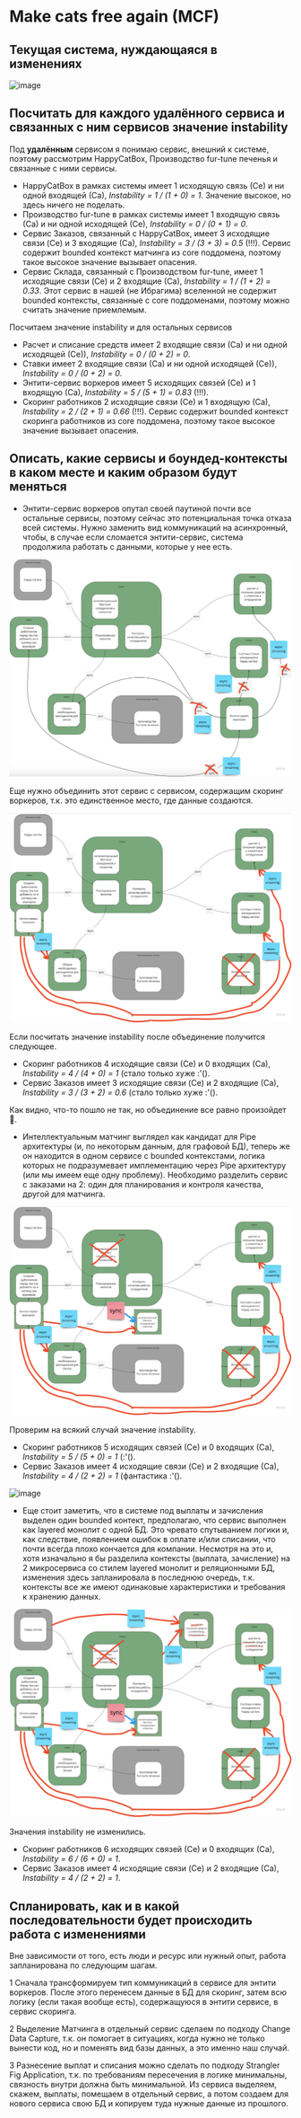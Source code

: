 # Make cats free again (MCF)

## Текущая система, нуждающаяся в изменениях

<img width="734" alt="image" src="https://github.com/Notalot/system-analysis-course-homework/assets/18391283/c4c87e7a-1d68-40b1-ad5e-aa1f3e0c756a">

## Посчитать для каждого удалённого сервиса и связанных с ним сервисов значение instability

Под **удалённым** сервисом я понимаю сервис, внешний к системе, поэтому рассмотрим HappyCatBox, Производство fur-tune печенья и связанные с ними сервисы.

- HappyCatBox в рамках системы имеет 1 исходящую связь (Се) и ни одной входящей (Са), *Instability = 1 / (1 + 0) = 1*.
  Значение высокое, но здесь ничего не поделать.
- Производство fur-tune в рамках системы имеет 1 входящую связь (Са) и ни одной исходящей (Се), *Instability = 0 / (0 + 1) = 0*.
- Сервис Заказов, связанный с HappyCatBox, имеет 3 исходящие связи (Ce) и 3 входящие (Са), *Instability = 3 / (3 + 3) = 0.5* (!!!).
  Сервис содержит bounded контекст матчинга из core поддомена, поэтому такое высокое значение вызывает опасения.
- Сервис Склада, связанный с Производством fur-tune, имеет 1 исходящие связи (Ce) и 2 входящие (Са), *Instability = 1 / (1 + 2) = 0.33*.
  Этот сервис в нашей (не Ибрагима) вселенной не содержит bounded контексты, связанные с core поддоменами, поэтому можно считать значение приемлемым.
  
Посчитаем значение instability и для остальных сервисов
  
- Расчет и списание средств имеет 2 входящие связи (Са) и ни одной исходящей (Се)), *Instability = 0 / (0 + 2) = 0*.
- Ставки имеет 2 входящие связи (Са) и ни одной исходящей (Се)), *Instability = 0 / (0 + 2) = 0*.
- Энтити-сервис воркеров имеет 5 исходящих связей (Се) и 1 входящую (Са), *Instability = 5 / (5 + 1) = 0.83* (!!!).
- Скоринг работников 2 исходящие связи (Се) и 1 входящую (Са), *Instability = 2 / (2 + 1) = 0.66* (!!!).
  Сервис содержит bounded контекст скоринга работников из core поддомена, поэтому такое высокое значение вызывает опасения.

## Описать, какие сервисы и боундед-контексты в каком месте и каким образом будут меняться

- Энтити-сервис воркеров опутал своей паутиной почти все остальные сервисы, поэтому сейчас это потенциальная точка отказа всей системы.
Нужно заменить вид коммуникаций на асинхронный, чтобы, в случае если сломается энтити-сервис, система продолжила работать с данными, которые у нее есть.

![Entity communications fix](./Fix1.jpg)

Еще нужно объединить этот сервис с сервисом, содержащим скоринг воркеров, т.к. это единственное место, где данные создаются.

![Entity join fix](./Fix2.jpg)

Если посчитать значение instability после объединение получится следующее.
  - Скоринг работников 4 исходящие связи (Се) и 0 входящих (Са), *Instability = 4 / (4 + 0) = 1* (стало только хуже :'().
  - Сервис Заказов имеет 3 исходящие связи (Ce) и 2 входящие (Са), *Instability = 3 / (3 + 2) = 0.6* (стало только хуже :'().

Как видно, что-то пошло не так, но объединение все равно произойдет 🙈.

- Интеллектуальным матчинг выглядел как кандидат для Pipe архитектуры (и, по некоторым данным, для графовой БД), теперь же он находится в одном сервисе с bounded контекстами, логика
которых не подразумевает имплементацию через Pipe архитектуру (или мы имеем еще одну проблему). Необходимо разделить сервис с заказами на 2: один для планирования и контроля качества, другой для матчинга.

![Separate matching](./Fix3.jpg)

Проверим на всякий случай значение instability.
  - Скоринг работников 5 исходящих связей (Се) и 0 входящих (Са), *Instability = 5 / (5 + 0) = 1* (:'().
  - Сервис Заказов имеет 4 исходящие связи (Ce) и 2 входящие (Са), *Instability = 4 / (2 + 2) = 1* (фантастика :'().

<img width="689" alt="image" src="https://github.com/Notalot/system-analysis-course-homework/assets/18391283/53c13177-6152-407a-8d31-fe9b05c0116e">

- Еще стоит заметить, что в системе под выплаты и зачисления выделен один bounded контект, предполагаю, что сервис выполнен как layered монолит с одной БД. Это чревато спутыванием логики и, как следствие, появлением ошибок в оплате и/или списании, что почти всегда плохо кончается для компании.
Несмотря на это и, хотя изначально я бы разделила контексты (выплата, зачисление) на 2 микросервиса со стилем layered монолит и реляционными БД, изменения здесь запланировала в последнюю очередь, т.к. контексты все же имеют одинаковые характеристики и требования к хранению данных.

![Separate salaries and sales](./Fix4.jpg)

Значения instability не изменились.
  - Скоринг работников 6 исходящих связей (Се) и 0 входящих (Са), *Instability = 6 / (6 + 0) = 1*.
  - Сервис Заказов имеет 4 исходящие связи (Ce) и 2 входящие (Са), *Instability = 4 / (2 + 2) = 1*.

## Cпланировать, как и в какой последовательности будет происходить работа c изменениями

Вне зависимости от того, есть люди и ресурс или нужный опыт, работа запланирована по следующим шагам.

1 Сначала трансформируем тип коммуникаций в сервисе для энтити воркеров. После этого перенесем данные в БД для скоринг, затем всю логику (если такая вообще есть), содержащуюся в энтити сервисе, в сервис скоринга.

2 Выделение Матчинга в отдельный сервис сделаем по подходу Change Data Capture, т.к. он помогает в ситуациях, когда нужно не только вынести код, но и поменять вид базы данных, а это именно наш случай.

3 Разнесение выплат и списания можно сделать по подходу Strangler Fig Application, т.к. по требованиям пересечения в логике минимальны, связность внутри должна быть минимальной. Из сервиса выделяем, скажем, выплаты, помещаем в отдельный сервис, а потом создаем для нового сервиса свою БД и копируем туда нужные данные из прошлого.



